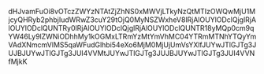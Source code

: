 dHJvamFuOi8vOTczZWYzNTAtZjZhNS0xMWVjLTkyNzQtMTIzOWQwMjU1MjcyQHRyb2phbjIudWRwZ3cuY29tOjQ0MyNSZWxheV8lRjAlOUYlODclQjglRjAlOUYlODclQUNTRy0lRjAlOUYlODclQjglRjAlOUYlODclQUNTR18yMQp0cm9qYW46Ly9lZWNiODhhMy1kOGMxLTRmYzMtYmVhMC04YTRmMTNhYTQyYmVAdXNmcmVlMS5qaWFudGlhbi54eXo6MjM0MjUjUmVsYXlfJUYwJTlGJTg3JUJBJUYwJTlGJTg3JUI4VVMtJUYwJTlGJTg3JUJBJUYwJTlGJTg3JUI4VVNfMjkK